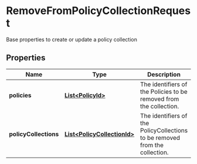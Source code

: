 

# RemoveFromPolicyCollectionRequest

Base properties to create or update a policy collection

## Properties

| Name | Type | Description | Notes |
|------------ | ------------- | ------------- | -------------|
|**policies** | [**List&lt;PolicyId&gt;**](PolicyId.md) | The identifiers of the Policies to be removed from the collection. |  [optional] |
|**policyCollections** | [**List&lt;PolicyCollectionId&gt;**](PolicyCollectionId.md) | The identifiers of the PolicyCollections to be removed from the collection. |  [optional] |



